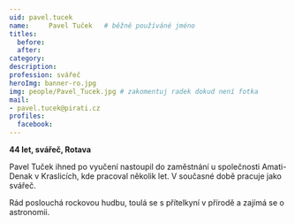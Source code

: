 ```yaml
---
uid: pavel.tucek
name:     Pavel Tuček 	# běžně používáné jméno
titles:
  before: 
  after:
category:
description: 
profession: svářeč
heroImg: banner-ro.jpg
img: people/Pavel_Tucek.jpg # zakomentuj radek dokud není fotka
mail:
- pavel.tucek@pirati.cz
profiles:
  facebook:
---
```

**44 let, svářeč, Rotava**

Pavel Tuček ihned po vyučení nastoupil do zaměstnání u společnosti Amati-Denak v Kraslicích, kde pracoval několik let. V současné době pracuje jako svářeč.

Rád poslouchá rockovou hudbu, toulá se s přítelkyní v přírodě a zajímá se o astronomii.

